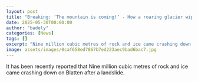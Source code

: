 ```yaml
---
layout: post
title: "Breaking: ‘The mountain is coming!’ - How a roaring glacier wiped out idyllic Swiss village"
date: 2025-05-30T00:00:00
author: "badely"
categories: [News]
tags: []
excerpt: "Nine million cubic metres of rock and ice came crashing down on Blatten after a landslide."
image: assets/images/0caf658ed7867b7ed223aec9bad6bac7.jpg
---
```


It has been recently reported that Nine million cubic metres of rock and ice came crashing down on Blatten after a landslide.

